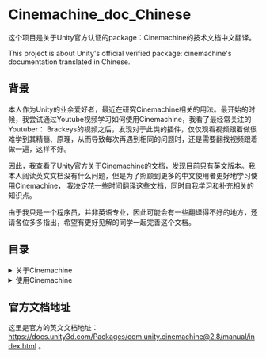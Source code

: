 # Cinemachine_doc_Chinese

这个项目是关于Unity官方认证的package：Cinemachine的技术文档中文翻译。

This project is about Unity's official verified package: cinemachine's documentation translated in Chinese.

## 背景

本人作为Unity的业余爱好者，最近在研究Cinemachine相关的用法。最开始的时候，我尝试通过Youtube视频学习如何使用Cinemachine，我看了最经常关注的Youtuber： Brackeys的视频之后，发现对于此类的插件，仅仅观看视频跟着做很难学到其精髓、原理，从而导致每次再遇到相同的问题时，还是需要翻找视频跟着做一遍，这样不好。

因此，我查看了Unity官方关于Cinemachine的文档，发现目前只有英文版本。我本人阅读英文文档没有什么问题，但是为了照顾到更多的中文使用者更好地学习使用Cinemachine， 我决定花一些时间翻译这些文档，同时自我学习和补充相关的知识点。

由于我只是一个程序员，并非英语专业，因此可能会有一些翻译得不好的地方，还请各位多多指出，希望有更好见解的同学一起完善这个文档。



## 目录

<details>
  <summary> 
    关于Cinemachine
  </summary>

  * [关于Cinemachine](./About_Cinemachine/About_Cinemachine.md#关于cinemachine)
  * [安装Cinemachine](./About_Cinemachine/About_Cinemachine.md#安装cinemachine)
  * [相关要求](./About_Cinemachine/About_Cinemachine.md#相关要求)
  * [通过CinemachineAsset Package升级](./About_Cinemachine/About_Cinemachine.md#通过cinemachineasset-package升级)
</details>

<details>
  <summary> 
    使用Cinemachine
  </summary>

  * [使用Cinemachine](./Using_Cinemachine/Using_Cinemachine.md)
  * [Virtual Camera 虚拟摄像机](.Using_Cinemachine/Using_Cinemachine.md/#virtual-cameras-虚拟摄像机)
  
</details>

## 官方文档地址

这里是官方的英文文档地址： https://docs.unity3d.com/Packages/com.unity.cinemachine@2.8/manual/index.html 。

